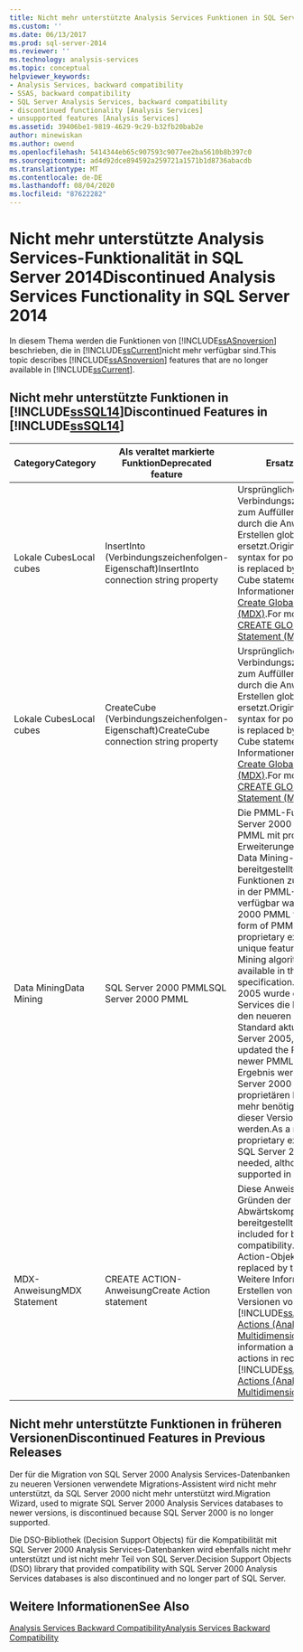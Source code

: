 ```yaml
---
title: Nicht mehr unterstützte Analysis Services Funktionen in SQL Server 2014 | Microsoft-Dokumentation
ms.custom: ''
ms.date: 06/13/2017
ms.prod: sql-server-2014
ms.reviewer: ''
ms.technology: analysis-services
ms.topic: conceptual
helpviewer_keywords:
- Analysis Services, backward compatibility
- SSAS, backward compatibility
- SQL Server Analysis Services, backward compatibility
- discontinued functionality [Analysis Services]
- unsupported features [Analysis Services]
ms.assetid: 39406be1-9819-4629-9c29-b32fb20bab2e
author: minewiskan
ms.author: owend
ms.openlocfilehash: 5414344eb65c907593c9077ee2ba5610b8b397c0
ms.sourcegitcommit: ad4d92dce894592a259721a1571b1d8736abacdb
ms.translationtype: MT
ms.contentlocale: de-DE
ms.lasthandoff: 08/04/2020
ms.locfileid: "87622282"
---
```

# <a name="discontinued-analysis-services-functionality-in-sql-server-2014"></a><span data-ttu-id="a6edb-102">Nicht mehr unterstützte Analysis Services-Funktionalität in SQL Server 2014</span><span class="sxs-lookup"><span data-stu-id="a6edb-102">Discontinued Analysis Services Functionality in SQL Server 2014</span></span>
  <span data-ttu-id="a6edb-103">In diesem Thema werden die Funktionen von [!INCLUDE[ssASnoversion](../includes/ssasnoversion-md.md)] beschrieben, die in [!INCLUDE[ssCurrent](../includes/sscurrent-md.md)]nicht mehr verfügbar sind.</span><span class="sxs-lookup"><span data-stu-id="a6edb-103">This topic describes [!INCLUDE[ssASnoversion](../includes/ssasnoversion-md.md)] features that are no longer available in [!INCLUDE[ssCurrent](../includes/sscurrent-md.md)].</span></span>  
  
## <a name="discontinued-features-in-sssql14"></a><span data-ttu-id="a6edb-104">Nicht mehr unterstützte Funktionen in [!INCLUDE[ssSQL14](../includes/sssql14-md.md)]</span><span class="sxs-lookup"><span data-stu-id="a6edb-104">Discontinued Features in [!INCLUDE[ssSQL14](../includes/sssql14-md.md)]</span></span>  
  
|<span data-ttu-id="a6edb-105">Category</span><span class="sxs-lookup"><span data-stu-id="a6edb-105">Category</span></span>|<span data-ttu-id="a6edb-106">Als veraltet markierte Funktion</span><span class="sxs-lookup"><span data-stu-id="a6edb-106">Deprecated feature</span></span>|<span data-ttu-id="a6edb-107">Ersatz</span><span class="sxs-lookup"><span data-stu-id="a6edb-107">Replacement</span></span>|  
|--------------|------------------------|-----------------|  
|<span data-ttu-id="a6edb-108">Lokale Cubes</span><span class="sxs-lookup"><span data-stu-id="a6edb-108">Local cubes</span></span>|<span data-ttu-id="a6edb-109">InsertInto (Verbindungszeichenfolgen-Eigenschaft)</span><span class="sxs-lookup"><span data-stu-id="a6edb-109">InsertInto connection string property</span></span>|<span data-ttu-id="a6edb-110">Ursprüngliche Verbindungszeichenfolgensyntax zum Auffüllen lokaler Cubes wird durch die Anweisung zum Erstellen globaler Cubes ersetzt.</span><span class="sxs-lookup"><span data-stu-id="a6edb-110">Original connection string syntax for populating local cubes is replaced by the Create Global Cube statement.</span></span> <span data-ttu-id="a6edb-111">Weitere Informationen finden Sie unter [Create Global Cube Statement &#40;MDX&#41;](/sql/mdx/mdx-data-definition-create-global-cube).</span><span class="sxs-lookup"><span data-stu-id="a6edb-111">For more information, see [CREATE GLOBAL CUBE Statement  &#40;MDX&#41;](/sql/mdx/mdx-data-definition-create-global-cube).</span></span>|  
|<span data-ttu-id="a6edb-112">Lokale Cubes</span><span class="sxs-lookup"><span data-stu-id="a6edb-112">Local cubes</span></span>|<span data-ttu-id="a6edb-113">CreateCube (Verbindungszeichenfolgen-Eigenschaft)</span><span class="sxs-lookup"><span data-stu-id="a6edb-113">CreateCube connection string property</span></span>|<span data-ttu-id="a6edb-114">Ursprüngliche Verbindungszeichenfolgensyntax zum Auffüllen lokaler Cubes wird durch die Anweisung zum Erstellen globaler Cubes ersetzt.</span><span class="sxs-lookup"><span data-stu-id="a6edb-114">Original connection string syntax for populating local cubes is replaced by the Create Global Cube statement.</span></span> <span data-ttu-id="a6edb-115">Weitere Informationen finden Sie unter [Create Global Cube Statement &#40;MDX&#41;](/sql/mdx/mdx-data-definition-create-global-cube).</span><span class="sxs-lookup"><span data-stu-id="a6edb-115">For more information, see [CREATE GLOBAL CUBE Statement  &#40;MDX&#41;](/sql/mdx/mdx-data-definition-create-global-cube).</span></span>|  
|<span data-ttu-id="a6edb-116">Data Mining</span><span class="sxs-lookup"><span data-stu-id="a6edb-116">Data Mining</span></span>|<span data-ttu-id="a6edb-117">SQL Server 2000 PMML</span><span class="sxs-lookup"><span data-stu-id="a6edb-117">SQL Server 2000 PMML</span></span>|<span data-ttu-id="a6edb-118">Die PMML-Funktion von SQL Server 2000 hat eine Form von PMML mit proprietären Erweiterungen erstellt, um von Data Mining-Algorithmen bereitgestellte eindeutige Funktionen zu unterstützen, die in der PMML-Spezifikation nicht verfügbar waren.</span><span class="sxs-lookup"><span data-stu-id="a6edb-118">The SQL Server 2000 PMML feature produced a form of PMML that had proprietary extensions to support unique features provided by Data Mining algorithms that were not available in the PMML specification.</span></span> <span data-ttu-id="a6edb-119">In SQL Server 2005 wurde durch Analysis Services die PMML-Funktion auf den neueren PMML 2.1-Standard aktualisiert.</span><span class="sxs-lookup"><span data-stu-id="a6edb-119">In SQL Server 2005, Analysis Services updated the PMML feature to the newer PMML 2.1 standard.</span></span> <span data-ttu-id="a6edb-120">Als Ergebnis werden die in SQL Server 2000 hinzugefügten proprietären Erweiterungen nicht mehr benötigt, obwohl sie in dieser Version noch unterstützt werden.</span><span class="sxs-lookup"><span data-stu-id="a6edb-120">As a result, the proprietary extensions added in SQL Server 2000 are no longer needed, although they are still supported in this release.</span></span>|  
|<span data-ttu-id="a6edb-121">MDX-Anweisung</span><span class="sxs-lookup"><span data-stu-id="a6edb-121">MDX Statement</span></span>|<span data-ttu-id="a6edb-122">CREATE ACTION-Anweisung</span><span class="sxs-lookup"><span data-stu-id="a6edb-122">Create Action statement</span></span>|<span data-ttu-id="a6edb-123">Diese Anweisung wird nur aus Gründen der Abwärtskompatibilität bereitgestellt.</span><span class="sxs-lookup"><span data-stu-id="a6edb-123">This statement is included for backwards compatibility.</span></span> <span data-ttu-id="a6edb-124">Sie wird vom Action-Objekt ersetzt.</span><span class="sxs-lookup"><span data-stu-id="a6edb-124">It is replaced by the Action object.</span></span> <span data-ttu-id="a6edb-125">Weitere Informationen zum Erstellen von Aktionen in neueren Versionen von finden Sie [!INCLUDE[ssASnoversion](../includes/ssasnoversion-md.md)] unter [Actions &#40;Analysis Services-Multidimensional Data&#41;](multidimensional-models/actions-analysis-services-multidimensional-data.md).</span><span class="sxs-lookup"><span data-stu-id="a6edb-125">For more information about how to create actions in recent versions of [!INCLUDE[ssASnoversion](../includes/ssasnoversion-md.md)], see [Actions &#40;Analysis Services - Multidimensional Data&#41;](multidimensional-models/actions-analysis-services-multidimensional-data.md).</span></span>|  
  
## <a name="discontinued-features-in-previous-releases"></a><span data-ttu-id="a6edb-126">Nicht mehr unterstützte Funktionen in früheren Versionen</span><span class="sxs-lookup"><span data-stu-id="a6edb-126">Discontinued Features in Previous Releases</span></span>  
 <span data-ttu-id="a6edb-127">Der für die Migration von SQL Server 2000 Analysis Services-Datenbanken zu neueren Versionen verwendete Migrations-Assistent wird nicht mehr unterstützt, da SQL Server 2000 nicht mehr unterstützt wird.</span><span class="sxs-lookup"><span data-stu-id="a6edb-127">Migration Wizard, used to migrate SQL Server 2000 Analysis Services databases to newer versions, is discontinued because SQL Server 2000 is no longer supported.</span></span>  
  
 <span data-ttu-id="a6edb-128">Die DSO-Bibliothek (Decision Support Objects) für die Kompatibilität mit SQL Server 2000 Analysis Services-Datenbanken wird ebenfalls nicht mehr unterstützt und ist nicht mehr Teil von SQL Server.</span><span class="sxs-lookup"><span data-stu-id="a6edb-128">Decision Support Objects (DSO) library that provided compatibility with SQL Server 2000 Analysis Services databases is also discontinued and no longer part of SQL Server.</span></span>  
  
## <a name="see-also"></a><span data-ttu-id="a6edb-129">Weitere Informationen</span><span class="sxs-lookup"><span data-stu-id="a6edb-129">See Also</span></span>  
 [<span data-ttu-id="a6edb-130">Analysis Services Backward Compatibility</span><span class="sxs-lookup"><span data-stu-id="a6edb-130">Analysis Services Backward Compatibility</span></span>](analysis-services-backward-compatibility.md)  
  
  
